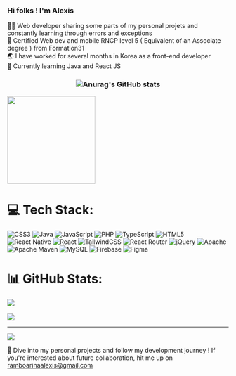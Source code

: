<!-- Basic profile -->
### Hi folks ! I'm Alexis

👨‍💻 Web developer sharing some parts of my personal projets and constantly learning through errors and exceptions<br>
📜 Certified Web dev and mobile RNCP level 5 ( Equivalent of an Associate degree ) from Formation31<br>
🌏 I have worked for several months in Korea as a front-end developer<br>
🧠 Currently learning Java and React JS<br>

<!-- Statistics -->
### <center>![Anurag's GitHub stats](https://github-readme-stats.vercel.app/api?username=alexisr91&show_icons=true&theme=merko)</center>

<a href="https://github.com/anuraghazra/convoychat">
  <img height=200 align="center" src="https://github-readme-stats.vercel.app/api/top-langs?username=alexisr91&layout=compact&langs_count=8&card_width=320" />
</a> 

# 💻 Tech Stack:
![CSS3](https://img.shields.io/badge/css3-%231572B6.svg?style=for-the-badge&logo=css3&logoColor=white) ![Java](https://img.shields.io/badge/java-%23ED8B00.svg?style=for-the-badge&logo=openjdk&logoColor=white) ![JavaScript](https://img.shields.io/badge/javascript-%23323330.svg?style=for-the-badge&logo=javascript&logoColor=%23F7DF1E) ![PHP](https://img.shields.io/badge/php-%23777BB4.svg?style=for-the-badge&logo=php&logoColor=white) ![TypeScript](https://img.shields.io/badge/typescript-%23007ACC.svg?style=for-the-badge&logo=typescript&logoColor=white) ![HTML5](https://img.shields.io/badge/html5-%23E34F26.svg?style=for-the-badge&logo=html5&logoColor=white) ![React Native](https://img.shields.io/badge/react_native-%2320232a.svg?style=for-the-badge&logo=react&logoColor=%2361DAFB) ![React](https://img.shields.io/badge/react-%2320232a.svg?style=for-the-badge&logo=react&logoColor=%2361DAFB) ![TailwindCSS](https://img.shields.io/badge/tailwindcss-%2338B2AC.svg?style=for-the-badge&logo=tailwind-css&logoColor=white) ![React Router](https://img.shields.io/badge/React_Router-CA4245?style=for-the-badge&logo=react-router&logoColor=white) ![jQuery](https://img.shields.io/badge/jquery-%230769AD.svg?style=for-the-badge&logo=jquery&logoColor=white) ![Apache](https://img.shields.io/badge/apache-%23D42029.svg?style=for-the-badge&logo=apache&logoColor=white) ![Apache Maven](https://img.shields.io/badge/Apache%20Maven-C71A36?style=for-the-badge&logo=Apache%20Maven&logoColor=white) ![MySQL](https://img.shields.io/badge/mysql-4479A1.svg?style=for-the-badge&logo=mysql&logoColor=white) ![Firebase](https://img.shields.io/badge/firebase-a08021?style=for-the-badge&logo=firebase&logoColor=ffcd34) ![Figma](https://img.shields.io/badge/figma-%23F24E1E.svg?style=for-the-badge&logo=figma&logoColor=white)


# 📊 GitHub Stats:
![](https://github-readme-stats.vercel.app/api?username=alexisr91&theme=dark&hide_border=false&include_all_commits=false&count_private=false)<br><br>
![](https://github-readme-streak-stats.herokuapp.com/?user=alexisr91&theme=dark&hide_border=false)<br/>

<!-- Viewer count-->
---
[![](https://visitcount.itsvg.in/api?id=alexisr91&icon=0&color=0)](https://visitcount.itsvg.in)

<!-- Proudly created with GPRM ( https://gprm.itsvg.in ) -->

🚀 Dive into my personal projects and follow my development journey ! If you're interested about future collaboration, hit me up on ramboarinaalexis@gmail.com<br>
